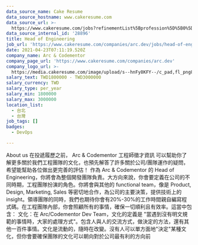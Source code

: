 ```yaml
---
data_source_name: Cake Resume
data_source_hostname: www.cakeresume.com
data_source_url: >-
  https://www.cakeresume.com/jobs?refinementList%5Bprofession%5D%5B0%5D=tech_devops&refi[…]5D=per_year&range%5Bsalary_range%5D%5Bmin%5D=1000000&page=2
data_source_internal_id: '28896'
title: Head of Engineering
job_url: 'https://www.cakeresume.com/companies/arc.dev/jobs/head-of-engineering'
date: 2021-04-23T07:11:19.520Z
company_name: Arc & Codementor
company_page_url: 'https://www.cakeresume.com/companies/arc.dev'
company_logo_url: >-
  https://media.cakeresume.com/image/upload/s--hnFy8KFY--/c_pad,fl_png8,h_200,w_200/v1619162581/uxh2lc0a5jwttebuczxg.png
salary_text: TWD1800000 - TWD3000000
salary_currency: TWD
salary_type: per_year
salary_min: 1800000
salary_max: 3000000
location_list:
  - 台北
  - 台灣
job_tags: []
badges:
  - DevOps

---
```


About us 在投遞履歷之前， Arc & Codementor 工程師徵才資訊 可以幫助你了解更多關於我們工程團隊的文化，也預先解答了許多關於公司/團隊運作的疑問，希望能幫助各位做出更完善的評估！ 作為 Arc & Codementor 的 Head of Engineering，你將會為整個開發團隊負責。大方向來說，你會要定義在公司的不同時期，工程團隊扮演的角色。你將會與其他的 functional team，像是 Product, Design, Marketing, Sales 等密切地合作，為公司的主要決策，提供技術上的 insight。​領導團隊的同時，我們也期待你會有20%-30%的工作時間親自編寫程式碼。 ​ 在工程團隊內部，你會照顧所有的事情，確保一切順利且有效率。這當中包含： 文化：在 Arc/Codementor Dev Team，文化的定義是 "當遇到沒有明文規範的事情時，大家的處理方式"。包含人與人的交流方式，做決定的方法，還有其他一百件事情。文化是流動的，隨時在改變。沒有人可以單方面地"決定"某種文化，但你會要確保團隊的文化可以朝向對於公司最有利的方向前